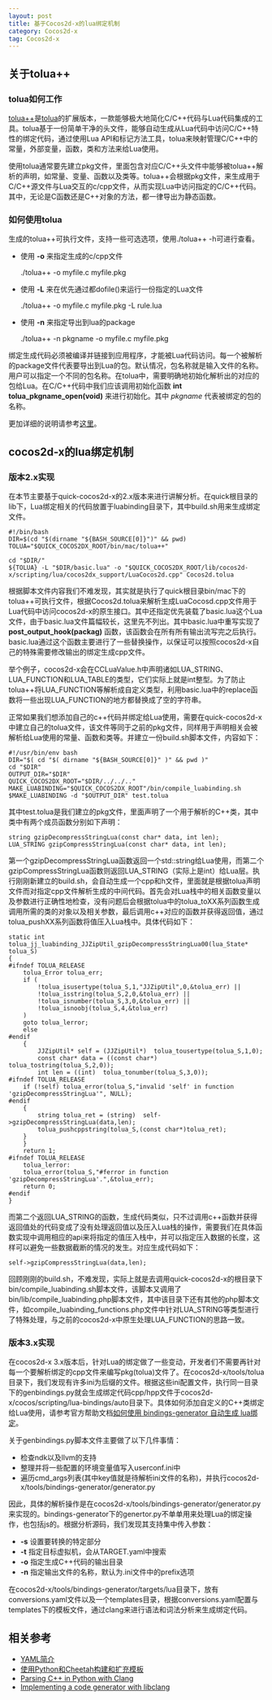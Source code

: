 ```yaml
---
layout: post
title: 基于Cocos2d-x的lua绑定机制
category: Cocos2d-x
tag: Cocos2d-x
---
```


## 关于tolua++

### tolua如何工作

[tolua++](https://github.com/LuaDist/toluapp)是[tolua](http://webserver2.tecgraf.puc-rio.br/~celes/tolua/)的扩展版本，一款能够极大地简化C/C++代码与Lua代码集成的工具。tolua基于一份简单干净的头文件，能够自动生成从Lua代码中访问C/C++特性的绑定代码，通过使用Lua API和标记方法工具，tolua来映射管理C/C++中的常量，外部变量，函数，类和方法来给Lua使用。

使用tolua通常要先建立pkg文件，里面包含对应C/C++头文件中能够被tolua++解析的声明，如常量、变量、函数以及类等。tolua++会根据pkg文件，来生成用于C/C++源文件与Lua交互的c/cpp文件，从而实现Lua中访问指定的C/C++代码。其中，无论是C函数还是C++对象的方法，都一律导出为静态函数。

### 如何使用tolua

生成的tolua++可执行文件，支持一些可选选项，使用./tolua++ -h可进行查看。

 + 使用 __-o__ 来指定生成的c/cpp文件

	./tolua++ -o myfile.c myfile.pkg

 + 使用 __-L__ 来在优先通过都dofile()来运行一份指定的Lua文件

 	./tolua++ -o myfile.c myfile.pkg -L rule.lua

 + 使用 __-n__ 来指定导出到lua的package

 	./tolua++ -n pkgname -o myfile.c myfile.pkg

 绑定生成代码必须被编译并链接到应用程序，才能被Lua代码访问。每一个被解析的package文件代表要导出到Lua的包。默认情况，包名称就是输入文件的名称。用户可以指定一个不同的包名称。在tolua中，需要明确地初始化解析出的对应的包给Lua。在C/C++代码中我们应该调用初始化函数 __int tolua_pkgname_open(void)__ 来进行初始化。其中 _pkgname_ 代表被绑定的包的名称。

 更加详细的说明请参考[这里](http://webserver2.tecgraf.puc-rio.br/~celes/tolua/tolua-3.2.html)。

<!-- more -->

## cocos2d-x的lua绑定机制

### 版本2.x实现

在本节主要基于quick-cocos2d-x的2.x版本来进行讲解分析。在quick根目录的lib下，Lua绑定相关的代码放置于luabinding目录下，其中build.sh用来生成绑定文件。

	#!/bin/bash
	DIR=$(cd "$(dirname "${BASH_SOURCE[0]}")" && pwd)
	TOLUA="$QUICK_COCOS2DX_ROOT/bin/mac/tolua++"

	cd "$DIR/"
	${TOLUA} -L "$DIR/basic.lua" -o "$QUICK_COCOS2DX_ROOT/lib/cocos2d-x/scripting/lua/cocos2dx_support/LuaCocos2d.cpp" Cocos2d.tolua

根据脚本文件内容我们不难发现，其实就是执行了quick根目录bin/mac下的tolua++可执行文件，根据Cocos2d.tolua来解析生成LuaCocosd.cpp文件用于Lua代码中访问cocos2d-x的原生接口。其中还指定优先装载了basic.lua这个Lua文件，由于basic.lua文件篇幅较长，这里先不列出。其中basic.lua中重写实现了 __post_output_hook(packag)__ 函数，该函数会在所有所有输出流写完之后执行。basic.lua通过这个函数主要进行了一些替换操作，以保证可以按照cocos2d-x自己的特殊需要修改输出的绑定生成cpp文件。

举个例子，cocos2d-x会在CCLuaValue.h中声明诸如LUA_STRING、LUA_FUNCTION和LUA_TABLE的类型，它们实际上就是int整型。为了防止tolua++将LUA_FUNCTION等解析成自定义类型，利用basic.lua中的replace函数将一些出现LUA_FUNCTION的地方都替换成了空的字符串。

正常如果我们想添加自己的c++代码并绑定给Lua使用，需要在quick-cocos2d-x中建立自己的tolua文件，该文件等同于之前的pkg文件，同样用于声明相关会被解析给Lua使用的常量、函数和类等。并建立一份build.sh脚本文件，内容如下：

	#!/usr/bin/env bash
	DIR="$( cd "$( dirname "${BASH_SOURCE[0]}" )" && pwd )"
	cd "$DIR"
	OUTPUT_DIR="$DIR"
	QUICK_COCOS2DX_ROOT="$DIR/../../.."
	MAKE_LUABINDING="$QUICK_COCOS2DX_ROOT"/bin/compile_luabinding.sh
	$MAKE_LUABINDING -d "$OUTPUT_DIR" test.tolua

其中test.tolua是我们建立的pkg文件，里面声明了一个用于解析的C++类，其中类中有两个成员函数分别如下声明：

	string gzipDecompressStringLua(const char* data, int len);
	LUA_STRING gzipCompressStringLua(const char* data, int len);

第一个gzipDecompressStringLua函数返回一个std::string给Lua使用，而第二个gzipCompressStringLua函数则返回LUA_STRING（实际上是int）给Lua层。执行刚刚新建立的build.sh，会自动生成一个cpp和h文件，里面就是根据tolua声明文件而对指定cpp文件解析生成的中间代码。首先会对Lua栈中的相关函数变量以及参数进行正确性地检查，没有问题后会根据tolua中的tolua_toXX系列函数生成调用所需的类的对象以及相关参数，最后调用c++对应的函数并获得返回值，通过tolua_pushXX系列函数将值压入Lua栈中。具体代码如下：

	static int tolua_jj_luabinding_JJZipUtil_gzipDecompressStringLua00(lua_State* tolua_S)
    {
    #ifndef TOLUA_RELEASE
        tolua_Error tolua_err;
        if (
            !tolua_isusertype(tolua_S,1,"JJZipUtil",0,&tolua_err) ||
            !tolua_isstring(tolua_S,2,0,&tolua_err) ||
            !tolua_isnumber(tolua_S,3,0,&tolua_err) ||
            !tolua_isnoobj(tolua_S,4,&tolua_err)
        )
        goto tolua_lerror;
        else
    #endif
        {
            JJZipUtil* self = (JJZipUtil*)  tolua_tousertype(tolua_S,1,0);
            const char* data = ((const char*)  tolua_tostring(tolua_S,2,0));
            int len = ((int)  tolua_tonumber(tolua_S,3,0));
    #ifndef TOLUA_RELEASE
        if (!self) tolua_error(tolua_S,"invalid 'self' in function 'gzipDecompressStringLua'", NULL);
    #endif
        {
            string tolua_ret = (string)  self->gzipDecompressStringLua(data,len);
            tolua_pushcppstring(tolua_S,(const char*)tolua_ret);
        }
        }
        return 1;
    #ifndef TOLUA_RELEASE
        tolua_lerror:
        tolua_error(tolua_S,"#ferror in function 'gzipDecompressStringLua'.",&tolua_err);
        return 0;
    #endif
    }

而第二个返回LUA_STRING的函数，生成代码类似，只不过调用c++函数并获得返回值处的代码变成了没有处理返回值以及压入Lua栈的操作，需要我们在具体函数实现中调用相应的api来将指定的值压入栈中，并可以指定压入数据的长度，这样可以避免一些数据截断的情况的发生。对应生成代码如下：

	self->gzipCompressStringLua(data,len);

回顾刚刚的build.sh，不难发现，实际上就是去调用quick-cocos2d-x的根目录下bin/compile_luabinding.sh脚本文件，该脚本又调用了bin/lib/compile_luabinding.php脚本文件，其中该目录下还有其他的php脚本文件，如compile_luabinding_functions.php文件中针对LUA_STRING等类型进行了特殊处理，与之前的cocos2d-x中原生处理LUA_FUNCTION的思路一致。

### 版本3.x实现

在cocos2d-x 3.x版本后，针对Lua的绑定做了一些变动，开发者们不需要再针对每一个要解析绑定的cpp文件来编写pkg(tolua)文件了。在cocos2d-x/tools/tolua目录下，我们发现有许多ini为后缀的文件。根据这些ini配置文件，执行同一目录下的genbindings.py就会生成绑定代码cpp/hpp文件于cocos2d-x/cocos/scripting/lua-bindings/auto目录下。具体如何添加自定义的C++类绑定给Lua使用，请参考官方帮助文档[如何使用 bindings-generator 自动生成 lua绑定](http://www.cocos.com/doc/article/index?type=wiki&url=/doc/cocos-docs-master/manual/framework/native/wiki/how-to-use-bindings-generator/zh.md)。

关于genbindings.py脚本文件主要做了以下几件事情：

 + 检查ndk以及llvm的支持
 + 整理并将一些配置的环境变量值写入userconf.ini中
 + 遍历cmd_args列表(其中key值就是待解析ini文件的名称)，并执行cocos2d-x/tools/bindings-generator/generator.py

因此，具体的解析操作是在cocos2d-x/tools/bindings-generator/generator.py来实现的。bindings-generator下的genertor.py不单单用来处理Lua的绑定操作，也包括js的。根据分析源码，我们发现其支持集中传入参数：

 + __-s__ 设置要转换的特定部分
 + __-t__ 指定目标虚拟机，会从TARGET.yaml中搜索
 + __-o__ 指定生成C++代码的输出目录
 + __-n__ 指定输出文件的名称，默认为.ini文件中的prefix选项

在cocos2d-x/tools/bindings-generator/targets/lua目录下，放有conversions.yaml文件以及一个templates目录，根据conversions.yaml配置与templates下的模板文件，通过clang来进行语法和词法分析来生成绑定代码。   

## 相关参考

 + [YAML简介](http://www.ibm.com/developerworks/cn/xml/x-cn-yamlintro/)
 + [使用Python和Cheetah构建和扩充模板](https://www.ibm.com/developerworks/cn/opensource/os-pythcheetah/)
 + [Parsing C++ in Python with Clang](http://eli.thegreenplace.net/2011/07/03/parsing-c-in-python-with-clang)
 + [Implementing a code generator with libclang](http://szelei.me/code-generator/)
